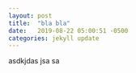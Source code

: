 ```yaml
---
layout: post
title:  "bla bla"
date:   2019-08-22 05:00:51 -0500
categories: jekyll update
---
```


asdkjdas jsa sa